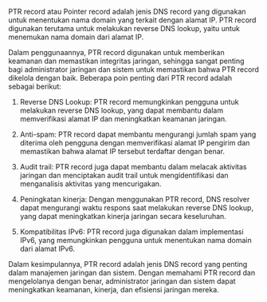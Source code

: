 PTR record atau Pointer record adalah jenis DNS record yang digunakan untuk menentukan nama domain yang terkait dengan alamat IP. PTR record digunakan terutama untuk melakukan reverse DNS lookup, yaitu untuk menemukan nama domain dari alamat IP.

Dalam penggunaannya, PTR record digunakan untuk memberikan keamanan dan memastikan integritas jaringan, sehingga sangat penting bagi administrator jaringan dan sistem untuk memastikan bahwa PTR record dikelola dengan baik. Beberapa poin penting dari PTR record adalah sebagai berikut:

1.  Reverse DNS Lookup: PTR record memungkinkan pengguna untuk melakukan reverse DNS lookup, yang dapat membantu dalam memverifikasi alamat IP dan meningkatkan keamanan jaringan.
    
2.  Anti-spam: PTR record dapat membantu mengurangi jumlah spam yang diterima oleh pengguna dengan memverifikasi alamat IP pengirim dan memastikan bahwa alamat IP tersebut terdaftar dengan benar.
    
3.  Audit trail: PTR record juga dapat membantu dalam melacak aktivitas jaringan dan menciptakan audit trail untuk mengidentifikasi dan menganalisis aktivitas yang mencurigakan.
    
4.  Peningkatan kinerja: Dengan menggunakan PTR record, DNS resolver dapat mengurangi waktu respons saat melakukan reverse DNS lookup, yang dapat meningkatkan kinerja jaringan secara keseluruhan.
    
5.  Kompatibilitas IPv6: PTR record juga digunakan dalam implementasi IPv6, yang memungkinkan pengguna untuk menentukan nama domain dari alamat IPv6.
    

Dalam kesimpulannya, PTR record adalah jenis DNS record yang penting dalam manajemen jaringan dan sistem. Dengan memahami PTR record dan mengelolanya dengan benar, administrator jaringan dan sistem dapat meningkatkan keamanan, kinerja, dan efisiensi jaringan mereka.